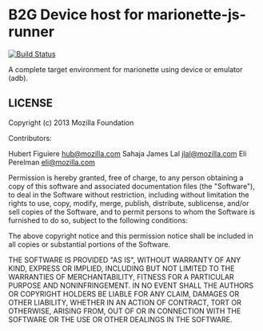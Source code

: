 # B2G Device host for marionette-js-runner

[![Build
Status](https://travis-ci.org/mozilla-b2g/marionette-device-host.png)](https://travis-ci.org/mozilla-b2g/marionette-device-host)

A complete target environment for marionette using device or emulator (adb).

## LICENSE

Copyright (c) 2013 Mozilla Foundation

Contributors:

Hubert Figuiere <hub@mozilla.com>
Sahaja James Lal <jlal@mozilla.com>
Eli Perelman <eli@mozilla.com>

Permission is hereby granted, free of charge, to any person obtaining a
copy of this software and associated documentation files (the "Software"),
to deal in the Software without restriction, including without limitation
the rights to use, copy, modify, merge, publish, distribute, sublicense,
and/or sell copies of the Software, and to permit persons to whom the
Software is furnished to do so, subject to the following conditions:

The above copyright notice and this permission notice shall be included in
all copies or substantial portions of the Software.

THE SOFTWARE IS PROVIDED "AS IS", WITHOUT WARRANTY OF ANY KIND, EXPRESS OR
IMPLIED, INCLUDING BUT NOT LIMITED TO THE WARRANTIES OF MERCHANTABILITY,
FITNESS FOR A PARTICULAR PURPOSE AND NONINFRINGEMENT. IN NO EVENT SHALL
THE AUTHORS OR COPYRIGHT HOLDERS BE LIABLE FOR ANY CLAIM, DAMAGES OR OTHER
LIABILITY, WHETHER IN AN ACTION OF CONTRACT, TORT OR OTHERWISE, ARISING
FROM, OUT OF OR IN CONNECTION WITH THE SOFTWARE OR THE USE OR OTHER
DEALINGS IN THE SOFTWARE.


